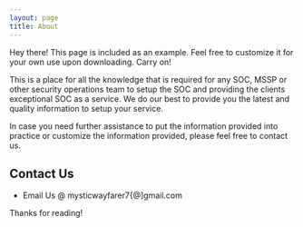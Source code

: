 ```yaml
---
layout: page
title: About
---
```


<p class="message">
  Hey there! This page is included as an example. Feel free to customize it for your own use upon downloading. Carry on!
</p>

This is a place for all the knowledge that is required for any SOC, MSSP or other security operations team to setup the SOC and providing the clients exceptional SOC as a service. We do our best to provide you the latest and quality information to setup your service. 

In case you need further assistance to put the information provided into practice or customize the information provided, please feel free to contact us.


## Contact Us

* Email Us @ mysticwayfarer7{@]gmail.com

Thanks for reading!
